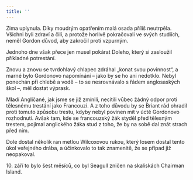 ```yaml
---
title: ''
---
```


Zima uplynula. Díky moudrým opatřením malá osada příliš neutrpěla. Všichni byli zdraví a čilí, a protože horlivě pokračovali ve svých studiích, neměl Gordon důvod, aby zakročil proti vzpurným.

Jednoho dne však přece jen musel pokárat Doleho, který si zasloužil příkladné potrestání.

Znovu a znovu se tvrdohlavý chlapec zdráhal „konat svou povinnost“, a marné bylo Gordonovo napomínání – jako by se ho ani nedotklo. Nebyl ponechán při chlebě a vodě – to se nesrovnávalo s řádem anglosaských škol –, měl dostat výprask.

Mladí Angličané, jak jsme se již zmínili, necítili vůbec žádný odpor proti tělesnému trestání jako Francouzi. A z toho důvodu by se Briant rád ohradil proti tomuto způsobu trestu, kdyby nebyl povinen mít v úctě Gordonovo rozhodnutí. Avšak tam, kde se francouzský žák styděl před tělesným trestem, pojímal anglického žáka stud z toho, že by na sobě dal znát strach před ním.

Dole dostal několik ran metlou Wilcoxovou rukou, který losem dostal tento úkol veřejného drába, a účinkovalo to tak znamenitě, že se případ již neopakoval.

10\. září to bylo šest měsíců, co byl Seagull zničen na skaliskách Chairman Island.
